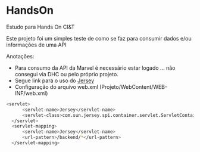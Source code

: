 # HandsOn
Estudo para Hands On CI&amp;T

Este projeto foi um simples teste de como se faz para consumir dados e/ou informações de uma API

Anotações:
 - Para consumo da API da Marvel é necessário estar logado ... não consegui via DHC ou pelo próprio projeto.
 - Segue link para o uso do [Jersey] 
 - Configuração do arquivo web.xml (Projeto/WebContent/WEB-INF/web.xml)
 
```sh
<servlet>
      <servlet-name>Jersey</servlet-name>
      <servlet-class>com.sun.jersey.spi.container.servlet.ServletContainer</servlet-class>
  </servlet>
  <servlet-mapping>
      <servlet-name>Jersey</servlet-name>
      <url-pattern>/backend/*</url-pattern>
  </servlet-mapping>
```
 [Jersey]: <https://jersey.java.net/download.html>
